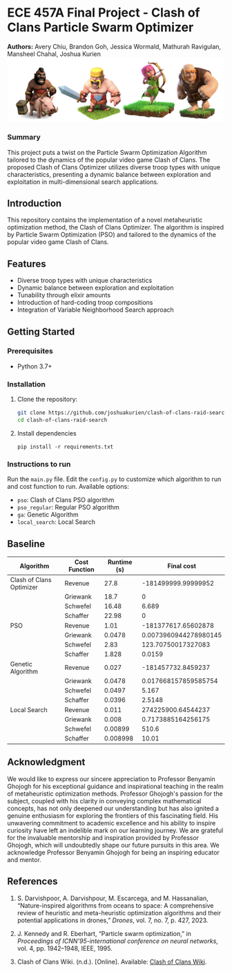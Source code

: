 # ECE 457A Final Project - Clash of Clans Particle Swarm Optimizer

**Authors:** Avery Chiu, Brandon Goh, Jessica Wormald, Mathurah Ravigulan, Mansheel Chahal, Joshua Kurien
![Alt text](image.png)

### Summary 
This project puts a twist on the Particle Swarm Optimization Algorithm tailored to the dynamics of the popular video game Clash of Clans. The proposed Clash of Clans Optimizer utilizes diverse troop types with unique characteristics, presenting a dynamic balance between exploration and exploitation in multi-dimensional search applications. 

## Introduction

This repository contains the implementation of a novel metaheuristic optimization method, the Clash of Clans Optimizer. The algorithm is inspired by Particle Swarm Optimization (PSO) and tailored to the dynamics of the popular video game Clash of Clans.

## Features

- Diverse troop types with unique characteristics
- Dynamic balance between exploration and exploitation
- Tunability through elixir amounts
- Introduction of hard-coding troop compositions
- Integration of Variable Neighborhood Search approach

## Getting Started

### Prerequisites

- Python 3.7+

### Installation

1. Clone the repository:

   ```bash
   git clone https://github.com/joshuakurien/clash-of-clans-raid-search
   cd clash-of-clans-raid-search
   ```

2. Install dependencies
    ```
    pip install -r requirements.txt
    ```
    
### Instructions to run
Run the `main.py` file. Edit the `config.py` to customize which algorithm to run and cost function to run. Available options: 
- `pso`: Clash of Clans PSO algorithm 
- `pso_regular`: Regular PSO algorithm
- `ga`: Genetic Algorithm
- `local_search`: Local Search


## Baseline

| Algorithm               | Cost Function | Runtime (s) | Final cost               |
|-------------------------|---------------|-------------|--------------------------|
| Clash of Clans Optimizer | Revenue       | 27.8        | -181499999.99999952     |
|                         | Griewank      | 18.7        | 0                        |
|                         | Schwefel      | 16.48       | 6.689                    |
|                         | Schaffer      | 22.98       | 0                        |
| PSO                     | Revenue       | 1.01        | -181377617.65602878     |
|                         | Griewank      | 0.0478      | 0.0073960944278980145   |
|                         | Schwefel      | 2.83        | 123.70750017327083      |
|                         | Schaffer      | 1.828       | 0.0159                   |
| Genetic Algorithm       | Revenue       | 0.027       | -181457732.8459237      |
|                         | Griewank      | 0.0478      | 0.017668157859585754    |
|                         | Schwefel      | 0.0497      | 5.167                    |
|                         | Schaffer      | 0.0396      | 2.5148                   |
| Local Search             | Revenue       | 0.011       | 274225900.64544237      |
|                         | Griewank      | 0.008       | 0.7173885164256175      |
|                         | Schwefel      | 0.00899     | 510.6                    |
|                         | Schaffer      | 0.008998    | 10.01                    |

## Acknowledgment

We would like to express our sincere appreciation to Professor Benyamin Ghojogh for his exceptional guidance and inspirational teaching in the realm of metaheuristic optimization methods. Professor Ghojogh's passion for the subject, coupled with his clarity in conveying complex mathematical concepts, has not only deepened our understanding but has also ignited a genuine enthusiasm for exploring the frontiers of this fascinating field. His unwavering commitment to academic excellence and his ability to inspire curiosity have left an indelible mark on our learning journey. We are grateful for the invaluable mentorship and inspiration provided by Professor Ghojogh, which will undoubtedly shape our future pursuits in this area. We acknowledge Professor Benyamin Ghojogh for being an inspiring educator and mentor.

## References

1. S. Darvishpoor, A. Darvishpour, M. Escarcega, and M. Hassanalian, “Nature-inspired algorithms from oceans to space: A comprehensive review of heuristic and meta-heuristic optimization algorithms and their potential applications in drones,” *Drones*, vol. 7, no. 7, p. 427, 2023.

2. J. Kennedy and R. Eberhart, “Particle swarm optimization,” in *Proceedings of ICNN’95-international conference on neural networks*, vol. 4, pp. 1942–1948, IEEE, 1995.

3. Clash of Clans Wiki. (n.d.). [Online]. Available: [Clash of Clans Wiki](https://clashofclans.fandom.com/wiki).


